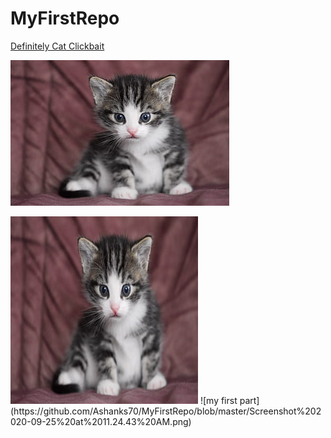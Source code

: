 # MyFirstRepo

[Definitely Cat Clickbait](https://www.markdownguide.org/cheat-sheet/)

![meow](cats.jpg)

<img src="cats.jpg" alt="alt text" width="300" height="300">
![my first part](https://github.com/Ashanks70/MyFirstRepo/blob/master/Screenshot%202020-09-25%20at%2011.24.43%20AM.png)
